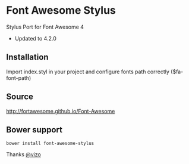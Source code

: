 Font Awesome Stylus
===================

Stylus Port for Font Awesome 4

* Updated to 4.2.0

## Installation
Import index.styl in your project and configure fonts path correctly ($fa-font-path)

## Source
http://fortawesome.github.io/Font-Awesome

## Bower support
`bower install font-awesome-stylus`

Thanks [@vizo](https://github.com/vizo)

